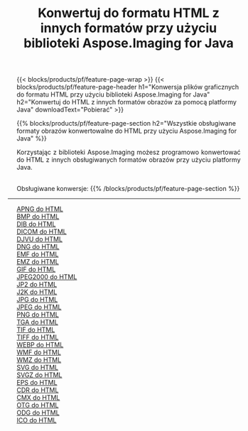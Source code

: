 ﻿---
title: Konwertuj do formatu HTML z innych formatów przy użyciu biblioteki Aspose.Imaging for Java 
weight: 3920
url: /pl/java/conversion/to/html 
lang: pl
langdirlevel: 2
locales: zh-hans,ja,it,ru,de,es,fr,nl,id,lt,pl,pt,vi,tr,ko,zh-hant,ar,hi,th,sv,cs,uk,he
description: Za pomocą Aspose.Imaging możesz konwertować do HTML z innych formatów przy użyciu Javy
---

{{< blocks/products/pf/feature-page-wrap >}}
{{< blocks/products/pf/feature-page-header h1="Konwersja plików graficznych do formatu HTML przy użyciu biblioteki Aspose.Imaging for Java" h2="Konwertuj do HTML z innych formatów obrazów za pomocą platformy Java" downloadText="Pobierać" >}}


{{% blocks/products/pf/feature-page-section  h2="Wszystkie obsługiwane formaty obrazów konwertowalne do HTML przy użyciu Aspose.Imaging for Java" %}}
<p align=justify>Korzystając z biblioteki Aspose.Imaging możesz programowo konwertować do HTML z innych obsługiwanych formatów obrazów przy użyciu platformy Java.</p>
<br/>
Obsługiwane konwersje:
{{% /blocks/products/pf/feature-page-section %}}
<div class="container-fluid productfamilypage bg-gray">
    <div class="convertypes bg-gray agp-content section">
        <div class="container">
		<hr style="margin-left:-20px;"/>
		<div class="row other-converters">
		    <div class='col-md-2 other-converter remove-lp remove-rp'><a href="/imaging/pl/java/conversion/apng-to-html" >APNG do HTML</a></div>
<div class='col-md-2 other-converter remove-lp remove-rp'><a href="/imaging/pl/java/conversion/bmp-to-html" >BMP do HTML</a></div>
<div class='col-md-2 other-converter remove-lp remove-rp'><a href="/imaging/pl/java/conversion/dib-to-html" >DIB do HTML</a></div>
<div class='col-md-2 other-converter remove-lp remove-rp'><a href="/imaging/pl/java/conversion/dicom-to-html" >DICOM do HTML</a></div>
<div class='col-md-2 other-converter remove-lp remove-rp'><a href="/imaging/pl/java/conversion/djvu-to-html" >DJVU do HTML</a></div>
<div class='col-md-2 other-converter remove-lp remove-rp'><a href="/imaging/pl/java/conversion/dng-to-html" >DNG do HTML</a></div>
<div class='col-md-2 other-converter remove-lp remove-rp'><a href="/imaging/pl/java/conversion/emf-to-html" >EMF do HTML</a></div>
<div class='col-md-2 other-converter remove-lp remove-rp'><a href="/imaging/pl/java/conversion/emz-to-html" >EMZ do HTML</a></div>
<div class='col-md-2 other-converter remove-lp remove-rp'><a href="/imaging/pl/java/conversion/gif-to-html" >GIF do HTML</a></div>
<div class='col-md-2 other-converter remove-lp remove-rp'><a href="/imaging/pl/java/conversion/jpeg2000-to-html" >JPEG2000 do HTML</a></div>
<div class='col-md-2 other-converter remove-lp remove-rp'><a href="/imaging/pl/java/conversion/jp2-to-html" >JP2 do HTML</a></div>
<div class='col-md-2 other-converter remove-lp remove-rp'><a href="/imaging/pl/java/conversion/j2k-to-html" >J2K do HTML</a></div>
<div class='col-md-2 other-converter remove-lp remove-rp'><a href="/imaging/pl/java/conversion/jpg-to-html" >JPG do HTML</a></div>
<div class='col-md-2 other-converter remove-lp remove-rp'><a href="/imaging/pl/java/conversion/jpeg-to-html" >JPEG do HTML</a></div>
<div class='col-md-2 other-converter remove-lp remove-rp'><a href="/imaging/pl/java/conversion/png-to-html" >PNG do HTML</a></div>
<div class='col-md-2 other-converter remove-lp remove-rp'><a href="/imaging/pl/java/conversion/tga-to-html" >TGA do HTML</a></div>
<div class='col-md-2 other-converter remove-lp remove-rp'><a href="/imaging/pl/java/conversion/tif-to-html" >TIF do HTML</a></div>
<div class='col-md-2 other-converter remove-lp remove-rp'><a href="/imaging/pl/java/conversion/tiff-to-html" >TIFF do HTML</a></div>
<div class='col-md-2 other-converter remove-lp remove-rp'><a href="/imaging/pl/java/conversion/webp-to-html" >WEBP do HTML</a></div>
<div class='col-md-2 other-converter remove-lp remove-rp'><a href="/imaging/pl/java/conversion/wmf-to-html" >WMF do HTML</a></div>
<div class='col-md-2 other-converter remove-lp remove-rp'><a href="/imaging/pl/java/conversion/wmz-to-html" >WMZ do HTML</a></div>
<div class='col-md-2 other-converter remove-lp remove-rp'><a href="/imaging/pl/java/conversion/svg-to-html" >SVG do HTML</a></div>
<div class='col-md-2 other-converter remove-lp remove-rp'><a href="/imaging/pl/java/conversion/svgz-to-html" >SVGZ do HTML</a></div>
<div class='col-md-2 other-converter remove-lp remove-rp'><a href="/imaging/pl/java/conversion/eps-to-html" >EPS do HTML</a></div>
<div class='col-md-2 other-converter remove-lp remove-rp'><a href="/imaging/pl/java/conversion/cdr-to-html" >CDR do HTML</a></div>
<div class='col-md-2 other-converter remove-lp remove-rp'><a href="/imaging/pl/java/conversion/cmx-to-html" >CMX do HTML</a></div>
<div class='col-md-2 other-converter remove-lp remove-rp'><a href="/imaging/pl/java/conversion/otg-to-html" >OTG do HTML</a></div>
<div class='col-md-2 other-converter remove-lp remove-rp'><a href="/imaging/pl/java/conversion/odg-to-html" >ODG do HTML</a></div>
<div class='col-md-2 other-converter remove-lp remove-rp'><a href="/imaging/pl/java/conversion/ico-to-html" >ICO do HTML</a></div>
                </div>
        </div>
    </div>
</div>
<br/>

